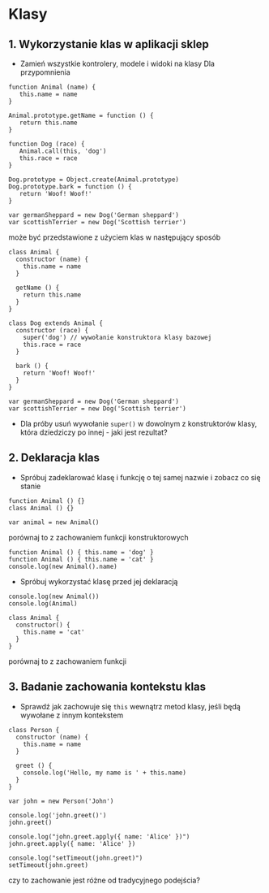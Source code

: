 # Klasy
## 1. Wykorzystanie klas w aplikacji sklep
- Zamień wszystkie kontrolery, modele i widoki na klasy
Dla przypomnienia

```
function Animal (name) {
   this.name = name
}

Animal.prototype.getName = function () {
   return this.name
}

function Dog (race) {
   Animal.call(this, 'dog')
   this.race = race
}

Dog.prototype = Object.create(Animal.prototype)
Dog.prototype.bark = function () {
   return 'Woof! Woof!'
}

var germanSheppard = new Dog('German sheppard')
var scottishTerrier = new Dog('Scottish terrier')
```

może być przedstawione z użyciem klas w następujący sposób
```
class Animal {
  constructor (name) {
    this.name = name
  }

  getName () {
    return this.name
  }
}

class Dog extends Animal {
  constructor (race) {
    super('dog') // wywołanie konstruktora klasy bazowej
    this.race = race
  }

  bark () {
    return 'Woof! Woof!'
  }
}

var germanSheppard = new Dog('German sheppard')
var scottishTerrier = new Dog('Scottish terrier')
```
- Dla próby usuń wywołanie `super()` w dowolnym z konstruktorów klasy, która dziedziczy po innej - jaki jest rezultat?

## 2. Deklaracja klas

- Spróbuj zadeklarować klasę i funkcję o tej samej nazwie i zobacz co się stanie
```
function Animal () {}
class Animal () {}

var animal = new Animal()
```
porównaj to z zachowaniem funkcji konstruktorowych
```
function Animal () { this.name = 'dog' }
function Animal () { this.name = 'cat' }
console.log(new Animal().name)
```
- Spróbuj wykorzystać klasę przed jej deklaracją
```
console.log(new Animal())
console.log(Animal)

class Animal {
  constructor() {
    this.name = 'cat'
  }
}
```
porównaj to z zachowaniem funkcji

## 3. Badanie zachowania kontekstu klas
- Sprawdź jak zachowuje się `this` wewnątrz metod klasy, jeśli będą wywołane z innym kontekstem
```
class Person {
  constructor (name) {
    this.name = name
  }

  greet () {
    console.log('Hello, my name is ' + this.name)
  }
}

var john = new Person('John')

console.log('john.greet()')
john.greet()

console.log("john.greet.apply({ name: 'Alice' })")
john.greet.apply({ name: 'Alice' })

console.log("setTimeout(john.greet)")
setTimeout(john.greet)
```
czy to zachowanie jest różne od tradycyjnego podejścia?